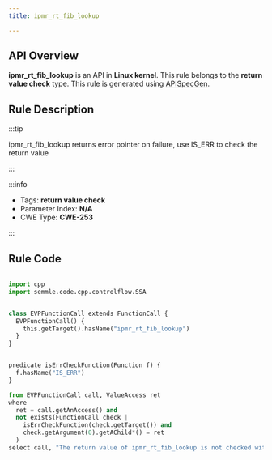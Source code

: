 ```yaml
---
title: ipmr_rt_fib_lookup

---
```



## API Overview
**ipmr_rt_fib_lookup** is an API in **Linux kernel**. This rule belongs to the **return value check** type. This rule is generated using [APISpecGen](../../tools/APISpecGen).
## Rule Description

:::tip

ipmr_rt_fib_lookup returns error pointer on failure, use IS_ERR to check the return value

:::

:::info

- Tags: **return value check**
- Parameter Index: **N/A**
- CWE Type: **CWE-253**

:::

## Rule Code
```python

import cpp
import semmle.code.cpp.controlflow.SSA


class EVPFunctionCall extends FunctionCall {
  EVPFunctionCall() {
    this.getTarget().hasName("ipmr_rt_fib_lookup")
  }
}


predicate isErrCheckFunction(Function f) {
  f.hasName("IS_ERR") 
}

from EVPFunctionCall call, ValueAccess ret
where
  ret = call.getAnAccess() and
  not exists(FunctionCall check |
    isErrCheckFunction(check.getTarget()) and
    check.getArgument(0).getAChild*() = ret
  )
select call, "The return value of ipmr_rt_fib_lookup is not checked with IS_ERR."
    
```